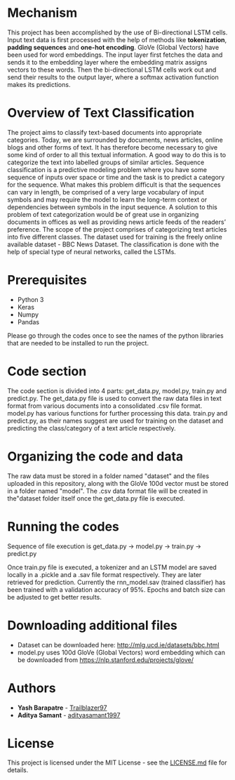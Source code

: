 # Mechanism 
This project has been accomplished by the use of Bi-directional LSTM cells. Input text data is first processed with the help of methods like **tokenization**, **padding sequences** and **one-hot encoding**. GloVe (Global Vectors) have been used for word embeddings. The input layer first fetches the data and sends it to the embedding layer where the embedding matrix assigns vectors to these words. Then the bi-directional LSTM cells work out and send their results to the output layer, where a softmax activation function makes its predictions. 

# Overview of Text Classification
The project aims to classify text-based documents into appropriate categories. Today, we are surrounded by documents, news articles, online blogs and other forms of text. It has therefore become necessary to give some kind of order to all this textual information. A good way to do this is to categorize the text into labelled groups of similar articles. Sequence classification is a predictive modeling problem where you have some sequence of inputs over space or time and the task is to predict a category for the sequence. What makes this problem difficult is that the sequences can vary in length, be comprised of a very large vocabulary of input symbols and may require the model to learn the long-term context or dependencies between symbols in the input sequence. A solution to this problem of text categorization would be of great use in organizing documents in offices as well as providing news article feeds of the readers’ preference. The scope of the project comprises of categorizing text articles into five different classes. The dataset used for training is the freely online available dataset - BBC News Dataset. The classification is done with the help of special type of neural networks, called the LSTMs.

# Prerequisites
* Python 3
* Keras
* Numpy 
* Pandas

Please go through the codes once to see the names of the python libraries that are needed to be installed to run the project. 


# Code section
The code section is divided into 4 parts: get_data.py, model.py, train.py and predict.py. The get_data.py file is used to convert the raw data files in text format from various documents into a consolidated .csv file format. model.py has various functions for further processing this data. train.py and predict.py, as their names suggest are used for training on the dataset and predicting the class/category of a text article respectively.

# Organizing the code and data
The raw data must be stored in a folder named "dataset" and the files uploaded in this repository, along with the GloVe 100d vector must be stored in a folder named "model". The .csv data format file will be created in the"dataset folder itself once the get_data.py file is executed.
 

# Running the codes
Sequence of file execution is get_data.py -> model.py -> train.py -> predict.py

Once train.py file is executed, a tokenizer and an LSTM model are saved locally in a .pickle and a .sav file format respectively. They are later retrieved for prediction. Currently the rnn_model.sav (trained classifier) has been trained with a validation accuracy of 95%. Epochs and batch size can be adjusted to get better results.

# Downloading additional files
* Dataset can be downloaded here: http://mlg.ucd.ie/datasets/bbc.html
* model.py uses  100d GloVe (Global Vectors) word embedding which can be downloaded from https://nlp.stanford.edu/projects/glove/

# Authors
* **Yash Barapatre** - [Trailblazer97](https://github.com/Trailblazer97)
* **Aditya Samant** - [adityasamant1997](https://github.com/adityasamant1997)


# License
This project is licensed under the MIT License - see the [LICENSE.md](LICENSE.md) file for details.
